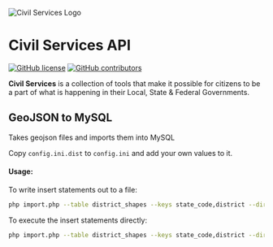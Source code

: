 ![Civil Services Logo](https://cdn.civil.services/common/github-logo.png "Civil Services Logo")

Civil Services API
===

[![GitHub license](https://img.shields.io/badge/license-MIT-blue.svg?style=flat)](https://raw.githubusercontent.com/CivilServiceUSA/geojson-to-mysql/master/LICENSE) [![GitHub contributors](https://img.shields.io/github/contributors/CivilServiceUSA/geojson-to-mysql.svg)](https://github.com/CivilServiceUSA/geojson-to-mysql/graphs/contributors)

__Civil Services__ is a collection of tools that make it possible for citizens to be a part of what is happening in their Local, State & Federal Governments.


GeoJSON to MySQL
---

Takes geojson files and imports them into MySQL

Copy `config.ini.dist` to `config.ini` and add your own values to it.

#### Usage:

To write insert statements out to a file:

```bash
php import.php --table district_shapes --keys state_code,district --dir /home/tmp/districts > insert.sql`

```

To execute the insert statements directly:

```bash
php import.php --table district_shapes --keys state_code,district --dir /home/tmp/districts --insert
```